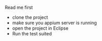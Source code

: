 Read me first

- clone the project
- make sure you appium server is running
- open the project in Eclipse
- Run the test suited
